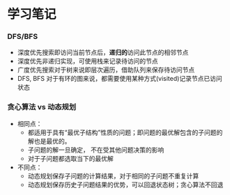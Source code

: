 # 学习笔记

### DFS/BFS
- 深度优先搜索即访问当前节点后，**递归的**访问此节点的相邻节点
- 深度优先非递归实现，可使用栈来记录待访问的节点
- 广度优先搜索对于树来说即层次遍历，借助队列来保存待访问节点
- DFS, BFS 对于有环的图来说，都需要使用某种方式(visited)记录节点已访问状态

### 贪心算法 vs 动态规划
- 相同点：
  - 都适用于具有“最优子结构”性质的问题；即问题的最优解包含的子问题的解也是最优的。
  - 子问题的解一旦确定， 不在受其他问题决策的影响
  - 对于子问题都选取当下的最优解
- 不同点：
  - 动态规划保存子问题的计算结果，对于相同的子问题不重复计算
  - 动态规划保存历史子问题结果的优势，可以回退状态树；贪心算法不回退